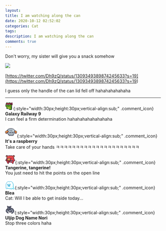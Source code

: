 ```yaml
---
layout: 
title: I am watching along the can
date: 2020-10-12 02:52:02
categories: Cat
tags: 
description: I am watching along the can
comments: true
---
```


Don't worry, my sister will give you a snack somehow

![](https://blog.kakaocdn.net/dn/b9luxV/btqKEySiA5o/jwsiTcS1RBzFpmZaWM86U0/img.jpg)

[https://twitter.com/Dh9zQ/status/1309349389874245633?s=19](<https://twitter.com/Dh9zQ/status/1309349389874245633?s=19>)

I guess only the handle of the can lid fell off hahahahahahaha

* * *

![comment](/assets/character/frog.png){:style="width:30px;height:30px;vertical-align:sub;" .comment_icon} **Galaxy Railway 9**  
I can feel a firm determination hahahahahahahahaha   
  
![comment](/assets/character/skull.png){:style="width:30px;height:30px;vertical-align:sub;" .comment_icon} **It's a raspberry**  
Take care of your hands ㅋㅋㅋㅋㅋㅋㅋㅋㅋㅋㅋㅋㅋㅋㅋㅋㅋㅋㅋㅋㅋ   
  
![comment](/assets/character/pig.png){:style="width:30px;height:30px;vertical-align:sub;" .comment_icon} **Tangerine, tangerine!**  
You just need to hit the points on the open line   
  
![comment](/assets/character/ghost.png){:style="width:30px;height:30px;vertical-align:sub;" .comment_icon} **Blea**  
Cat: Will I be able to get inside today...   
  
![comment](/assets/character/bat.png){:style="width:30px;height:30px;vertical-align:sub;" .comment_icon} **Uljip Dog Name Nori**  
Stop three colors haha   
  

